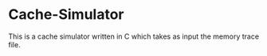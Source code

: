 # Cache-Simulator
This is a cache simulator written in C which takes as input the memory trace file. 
